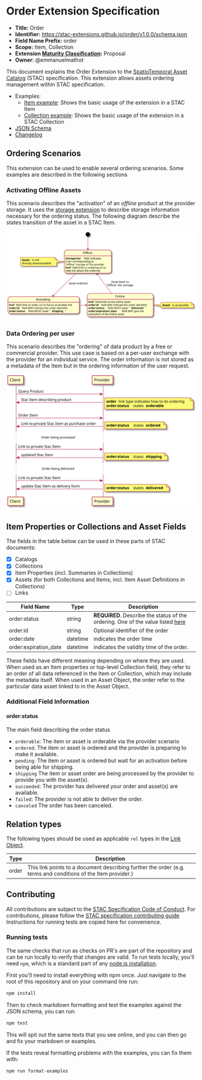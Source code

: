 # Order Extension Specification

- **Title:** Order
- **Identifier:** <https://stac-extensions.github.io/order/v1.0.0/schema.json>
- **Field Name Prefix:** order
- **Scope:** Item, Collection
- **Extension [Maturity Classification](https://github.com/radiantearth/stac-spec/tree/master/extensions/README.md#extension-maturity):** Proposal
- **Owner**: @emmanuelmathot

This document explains the Order Extension to the [SpatioTemporal Asset Catalog](https://github.com/radiantearth/stac-spec) (STAC) specification.
This extension allows assets ordering management within STAC specification.

- Examples:
  - [Item example](examples/item.json): Shows the basic usage of the extension in a STAC Item
  - [Collection example](examples/collection.json): Shows the basic usage of the extension in a STAC Collection
- [JSON Schema](json-schema/schema.json)
- [Changelog](./CHANGELOG.md)

## Ordering Scenarios

This extension can be used to enable several ordering scenarios. Some examples are described in the following sections

### Activating Offline Assets

This scenario describes the "activation" of an *offline* product at the provider storage. 
It uses the [storage extension](https://github.com/stac-extensions/storage) to describe storage information necessary for the ordering status.
The following diagram describe the states transition of the asset in a STAC Item.

![Activating Offline Assets](images/diagrams/activate-offline/activate-offline.svg)

### Data Ordering per user

This scenario describes the "ordering" of data product by a free or commercial provider.
This use case is based on a per-user exchange with the provider for an individual service.
The order information is not stored as a metadata of the Item but in the ordering information of the user request.

![Data Ordering per user](images/diagrams/ordering-paying/ordering-paying.svg)

## Item Properties or Collections and Asset Fields

The fields in the table below can be used in these parts of STAC documents:
- [x] Catalogs
- [x] Collections
- [x] Item Properties (incl. Summaries in Collections)
- [x] Assets (for both Collections and Items, incl. Item Asset Definitions in Collections)
- [ ] Links

| Field Name            | Type     | Description                                                                                     |
| --------------------- | -------- | ----------------------------------------------------------------------------------------------- |
| order:status          | string   | **REQUIRED**. Describe the status of the ordering. One of the value listed [here](#orderstatus) |
| order:id              | string   | Optional identifier of the order                                                                |
| order:date            | datetime | indicates the order time                                                                        |
| order:expiration_date | datetime | indicates the validity time of the order.                                                       |

These fields have different meaning depending on where they are used.
When used as an Item properties or top-level Collection field, they refer to an order of all data referenced in the Item or Collection, 
which may include the metadata itself.
When used in an Asset Object, the order refer to the particular data asset linked to in the Asset Object.

### Additional Field Information

#### order:status

The main field describing the order status

- `orderable`: The item or asset is orderable via the provider scenario
- `ordered`: The item or asset is ordered and the provider is preparing to make it available.
- `pending`: The item or asset is ordered but wait for an activation before being able for shipping.
- `shipping` The item or asset order are being processed by the provider to provide you with the asset(s).
- `succeeded`: The provider has delivered your order and asset(s) are available.
- `failed`: The provider is not able to deliver the order.
- `canceled` The order has been canceled.

## Relation types

The following types should be used as applicable `rel` types in the
[Link Object](https://github.com/radiantearth/stac-spec/tree/master/item-spec/item-spec.md#link-object).

| Type  | Description                                                                                                   |
| ----- | ------------------------------------------------------------------------------------------------------------- |
| order | This link points to a document describing further the order (e.g. terms and conditions of the Item provider.) |

## Contributing

All contributions are subject to the
[STAC Specification Code of Conduct](https://github.com/radiantearth/stac-spec/blob/master/CODE_OF_CONDUCT.md).
For contributions, please follow the
[STAC specification contributing guide](https://github.com/radiantearth/stac-spec/blob/master/CONTRIBUTING.md) Instructions
for running tests are copied here for convenience.

### Running tests

The same checks that run as checks on PR's are part of the repository and can be run locally to verify that changes are valid. 
To run tests locally, you'll need `npm`, which is a standard part of any [node.js installation](https://nodejs.org/en/download/).

First you'll need to install everything with npm once. Just navigate to the root of this repository and on 
your command line run:
```bash
npm install
```

Then to check markdown formatting and test the examples against the JSON schema, you can run:
```bash
npm test
```

This will spit out the same texts that you see online, and you can then go and fix your markdown or examples.

If the tests reveal formatting problems with the examples, you can fix them with:
```bash
npm run format-examples
```
